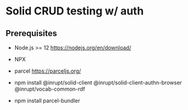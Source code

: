 # Solid CRUD testing w/ auth

## Prerequisites

- Node.js >= 12 https://nodejs.org/en/download/
- NPX
- parcel https://parceljs.org/

- npm install @inrupt/solid-client @inrupt/solid-client-authn-browser @inrupt/vocab-common-rdf
- npm install parcel-bundler
